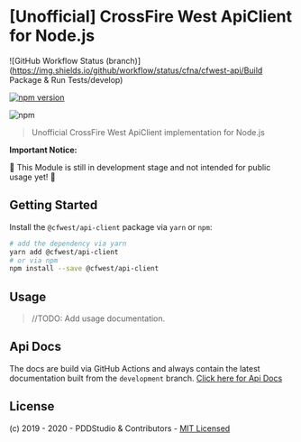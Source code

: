 # [Unofficial] CrossFire West ApiClient for Node.js

![GitHub Workflow Status (branch)](https://img.shields.io/github/workflow/status/cfna/cfwest-api/Build Package & Run Tests/develop)

[![npm version](https://badge.fury.io/js/%40cfwest%2Fapi.svg)](https://badge.fury.io/js/%40cfwest%2Fapi)

![npm](https://img.shields.io/npm/dt/@cfwest/api.svg?label=NPM%20Downloads&logo=npm)

> Unofficial CrossFire West ApiClient implementation for Node.js 

**Important Notice:**

:construction: This Module is still in development stage and not intended for public usage yet! :construction:

## Getting Started

Install the `@cfwest/api-client` package via `yarn` or `npm`:

```bash
# add the dependency via yarn
yarn add @cfwest/api-client
# or via npm
npm install --save @cfwest/api-client
```

## Usage

> //TODO: Add usage documentation.

## Api Docs

The docs are build via GitHub Actions and always contain the latest documentation built from the `development` branch. [Click here for Api Docs](https://cfna.github.io/cfwest-api)

## License

(c) 2019 - 2020 - PDDStudio & Contributors - [MIT Licensed](./LICENSE)

